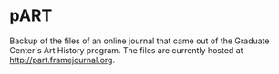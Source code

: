 # pART

Backup of the files of an online journal that came out of the Graduate Center's Art History program. The files are currently hosted at http://part.framejournal.org.
